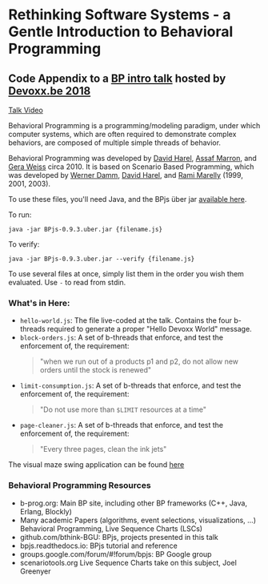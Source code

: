 # Rethinking Software Systems - a Gentle Introduction to Behavioral Programming
## Code Appendix to a [BP intro talk]((https://dvbe18.confinabox.com/talk/ECS-4884/Rethinking_Software_Systems:_A_friendly_introduction_to_Behavioral_Programming)) hosted by [Devoxx.be 2018](https://devoxx.be)

[Talk Video](https://youtu.be/PW8VdWA0UcA)

Behavioral Programming is a programming/modeling paradigm, under which computer systems, which are often required to demonstrate complex behaviors, are composed of multiple simple threads of behavior.

Behavioral Programming was developed by [David Harel](http://www.wisdom.weizmann.ac.il/~harel/), [Assaf Marron](http://www.wisdom.weizmann.ac.il/~amarron/), and [Gera Weiss](https://www.cs.bgu.ac.il/~geraw/) circa 2010. It is based on Scenario Based Programming, which was developed by [Werner Damm](https://uol.de/informatik/ses/personen/werner-damm/), [David Harel](http://www.wisdom.weizmann.ac.il/~harel/), and [Rami Marelly](http://portal.idc.ac.il/faculty/en/Pages/profile.aspx?username=rmarelly) (1999, 2001, 2003).

To use these files, you'll need Java, and the BPjs über jar [available here](https://github.com/bThink-BGU/BPjs/releases).

To run:

    java -jar BPjs-0.9.3.uber.jar {filename.js}

To verify:

    java -jar BPjs-0.9.3.uber.jar --verify {filename.js}


To use several files at once, simply list them in the order you wish them evaluated. Use `-` to read from stdin.

### What's in Here:

* `hello-world.js`: The file live-coded at the talk. Contains the four b-threads required to generate a proper "Hello Devoxx World" message.
* `block-orders.js`: A set of b-threads that enforce, and test the enforcement of, the requirement:
    > "when we run out of a products p1 and p2, do not allow new orders until the stock is renewed"
* `limit-consumption.js`: A set of b-threads that enforce, and test the enforcement of, the requirement:
    > "Do not use more than `$LIMIT` resources at a time"
* `page-cleaner.js`: A set of b-threads that enforce, and test the enforcement of, the requirement:
    > "Every three pages, clean the ink jets"

The visual maze swing application can be found [here](https://github.com/bThink-BGU/VisualRunningExamples)

### Behavioral Programming Resources

* b-prog.org: Main BP site, including other BP frameworks (C++, Java, Erlang, Blockly)
* Many academic Papers (algorithms, event selections, visualizations, ...) Behavioral Programming, Live Sequence Charts (LSCs)
* github.com/bthink-BGU: BPjs, projects presented in this talk
* bpjs.readthedocs.io: BPjs tutorial and reference
* groups.google.com/forum/#!forum/bpjs: BP Google group
* scenariotools.org Live Sequence Charts take on this subject, Joel Greenyer



